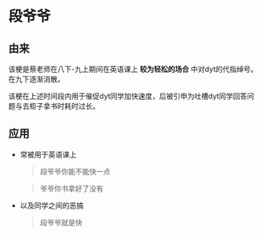 # 段爷爷

## 由来

该梗是蔡老师在八下-九上期间在英语课上 **较为轻松的场合** 中对dyt的代指绰号。在九下逐渐消散。

该梗在上述时间段内用于催促dyt同学加快速度，后被引申为吐槽dyt同学回答问题与去柜子拿书时耗时过长。

## 应用

- 常被用于英语课上

	 > 段爷爷你能不能快一点

	> 爷爷你书拿好了没有
	
- 以及同学之间的恶搞

	 > 段爷爷就是快
